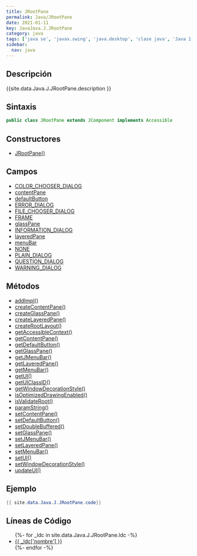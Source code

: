 ```yaml
---
title: JRootPane
permalink: Java/JRootPane
date: 2021-01-11
key: JavaJava.J.JRootPane
category: java
tags: ['java se', 'javax.swing', 'java.desktop', 'clase java', 'Java 1.2']
sidebar: 
  nav: java
---
```


## Descripción
{{site.data.Java.J.JRootPane.description }}

## Sintaxis
~~~java
public class JRootPane extends JComponent implements Accessible
~~~

## Constructores
* [JRootPane()](/Java/JRootPane/JRootPane/)

## Campos
* [COLOR_CHOOSER_DIALOG](/Java/JRootPane/COLOR_CHOOSER_DIALOG)
* [contentPane](/Java/JRootPane/contentPane)
* [defaultButton](/Java/JRootPane/defaultButton)
* [ERROR_DIALOG](/Java/JRootPane/ERROR_DIALOG)
* [FILE_CHOOSER_DIALOG](/Java/JRootPane/FILE_CHOOSER_DIALOG)
* [FRAME](/Java/JRootPane/FRAME)
* [glassPane](/Java/JRootPane/glassPane)
* [INFORMATION_DIALOG](/Java/JRootPane/INFORMATION_DIALOG)
* [layeredPane](/Java/JRootPane/layeredPane)
* [menuBar](/Java/JRootPane/menuBar)
* [NONE](/Java/JRootPane/NONE)
* [PLAIN_DIALOG](/Java/JRootPane/PLAIN_DIALOG)
* [QUESTION_DIALOG](/Java/JRootPane/QUESTION_DIALOG)
* [WARNING_DIALOG](/Java/JRootPane/WARNING_DIALOG)

## Métodos
* [addImpl()](/Java/JRootPane/addImpl)
* [createContentPane()](/Java/JRootPane/createContentPane)
* [createGlassPane()](/Java/JRootPane/createGlassPane)
* [createLayeredPane()](/Java/JRootPane/createLayeredPane)
* [createRootLayout()](/Java/JRootPane/createRootLayout)
* [getAccessibleContext()](/Java/JRootPane/getAccessibleContext)
* [getContentPane()](/Java/JRootPane/getContentPane)
* [getDefaultButton()](/Java/JRootPane/getDefaultButton)
* [getGlassPane()](/Java/JRootPane/getGlassPane)
* [getJMenuBar()](/Java/JRootPane/getJMenuBar)
* [getLayeredPane()](/Java/JRootPane/getLayeredPane)
* [getMenuBar()](/Java/JRootPane/getMenuBar)
* [getUI()](/Java/JRootPane/getUI)
* [getUIClassID()](/Java/JRootPane/getUIClassID)
* [getWindowDecorationStyle()](/Java/JRootPane/getWindowDecorationStyle)
* [isOptimizedDrawingEnabled()](/Java/JRootPane/isOptimizedDrawingEnabled)
* [isValidateRoot()](/Java/JRootPane/isValidateRoot)
* [paramString()](/Java/JRootPane/paramString)
* [setContentPane()](/Java/JRootPane/setContentPane)
* [setDefaultButton()](/Java/JRootPane/setDefaultButton)
* [setDoubleBuffered()](/Java/JRootPane/setDoubleBuffered)
* [setGlassPane()](/Java/JRootPane/setGlassPane)
* [setJMenuBar()](/Java/JRootPane/setJMenuBar)
* [setLayeredPane()](/Java/JRootPane/setLayeredPane)
* [setMenuBar()](/Java/JRootPane/setMenuBar)
* [setUI()](/Java/JRootPane/setUI)
* [setWindowDecorationStyle()](/Java/JRootPane/setWindowDecorationStyle)
* [updateUI()](/Java/JRootPane/updateUI)

## Ejemplo
~~~java
{{ site.data.Java.J.JRootPane.code}}
~~~

## Líneas de Código
<ul>
{%- for _ldc in site.data.Java.J.JRootPane.ldc -%}
   <li>
       <a href="{{_ldc['url'] }}">{{ _ldc['nombre'] }}</a>
   </li>
{%- endfor -%}
</ul>
